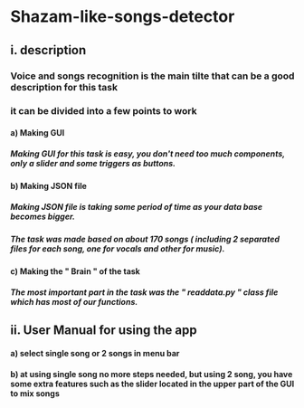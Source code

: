 # Shazam-like-songs-detector
## i. description
### Voice and songs recognition is the main tilte that can be a good description for this task
### it can be divided into a few points to work
#### a) Making GUI
##### Making GUI for this task is easy, you don't need too much components, only a slider and some triggers as buttons.
#### b) Making JSON file
##### Making JSON file is taking some period of time as your data base becomes bigger.
##### The task was made based on about 170 songs ( including 2 separated files for each song, one for vocals and other for music).
#### c) Making the " Brain " of the task
##### The most important part in the task was the " readdata.py " class file which has most of our functions.
## ii. User Manual for using the app
#### a) select single song or 2 songs in menu bar
#### b) at using single song no more steps needed, but using 2 song, you have some extra features such as the slider located in the upper part of the GUI to mix songs
